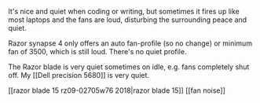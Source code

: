 It's nice and quiet when coding or writing, but sometimes it fires up like most laptops and the fans are loud, disturbing the surrounding peace and quiet.

Razor synapse 4 only offers an auto fan-profile (so no change) or minimum fan of 3500, which is still loud. There's no quiet profile.

The Razor blade is very quiet sometimes on idle, e.g. fans completely shut off.
My [[Dell precision 5680]] is very quiet.

[[razor blade 15 rz09-02705w76 2018|razor blade 15]]
[[fan noise]]